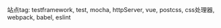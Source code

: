 站点tag:
	testframework,
	test,
	mocha,
	httpServer,
	vue,
	postcss,
	css处理器,
	webpack,
	babel,
	eslint
	